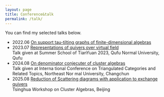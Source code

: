 ```yaml
---
layout: page
title: Conference&talk
permalink: /talk/
---
```


You can find my selected talks below.
<ul>
	<li>2022.06
            <a href="tau-tilting graphs.pdf">On support tau-tilting graphs of finite-dimensional algebras</a></li>
	<li>2023.07 
             <a href="rep of quiver over virtual field.pdf"> Representations of quivers over virtual field</a><br> Talk given at  Summer School of TianYuan
 2023, Qufu Normal University, Qufu</li>
	<li>2024.08  <a href="denominator_conjecture.pdf">On denominator conjecuter of cluster algebras</a><br> Talk   given at  Interna
tional Conference on Triangulated Categories and Related Topics, Northeast Nor
mal University, Changchun</li>
	<li>2025.08 
		<a href="CRiCA(1).pdf">Reduction of Scattering diagrams with application to exchange quivers</a><br> Tsinghua Workshop on Cluster Algebras, Beijing
	</li>
</ul>
